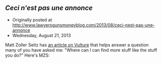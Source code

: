 ## <em>Ceci n'est pas une annonce</em>

 * Originally posted at http://www.lawyersgunsmoneyblog.com/2013/08/ceci-nest-pas-une-annonce
 * Wednesday, August 21, 2013

Matt Zoller Seitz has [an article on Vulture](http://www.vulture.com/2013/08/there-has-been-no-better-time-for-tv-criticism.html) that helps answer a question many of you have asked me: "Where can I can find more stuff like the stuff you do?" Here's MZS: